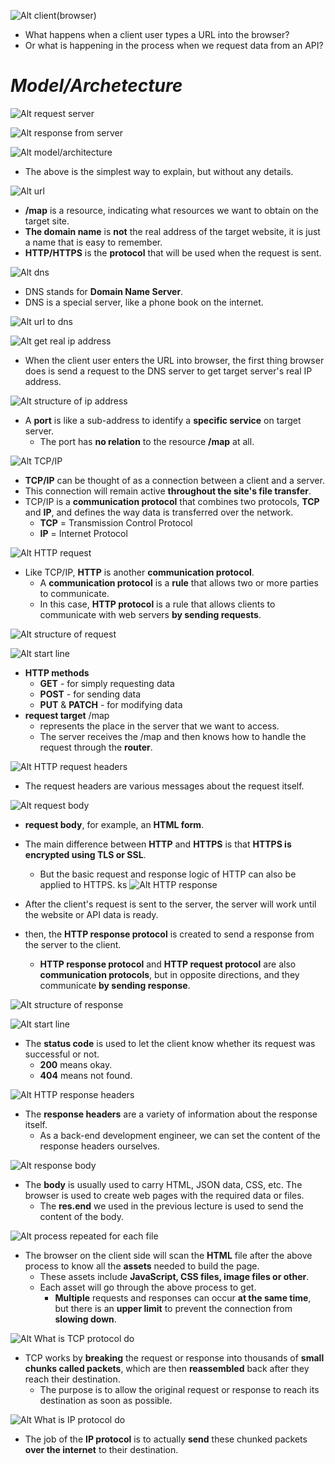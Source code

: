 ![Alt client(browser)](pic/bandicam%202022-10-04%2003-18-33-525.jpg)

- What happens when a client user types a URL into the browser?
- Or what is happening in the process when we request data from an API?

# **_Model/Archetecture_**

![Alt request server](pic/bandicam%202022-10-04%2003-18-38-851.jpg)

![Alt response from server](pic/bandicam%202022-10-04%2003-18-44-521.jpg)

![Alt model/architecture](pic/bandicam%202022-10-04%2003-18-49-631.jpg)

- The above is the simplest way to explain, but without any details.

![Alt url](pic/bandicam%202022-10-04%2003-18-55-688.jpg)

- **/map** is a resource, indicating what resources we want to obtain on the target site.
- **The domain name** is **not** the real address of the target website, it is just a name that is easy to remember.
- **HTTP/HTTPS** is the **protocol** that will be used when the request is sent.

![Alt dns](pic/bandicam%202022-10-04%2003-19-02-923.jpg)

- DNS stands for **Domain Name Server**.
- DNS is a special server, like a phone book on the internet.

![Alt url to dns](pic/bandicam%202022-10-04%2003-19-06-380.jpg)

![Alt get real ip address](pic/bandicam%202022-10-04%2003-19-08-786.jpg)

- When the client user enters the URL into browser, the first thing browser does is send a request to the DNS server to get target server's real IP address.

![Alt structure of ip address](pic/bandicam%202022-10-04%2003-19-14-017.jpg)

- A **port** is like a sub-address to identify a **specific service** on target server.
  - The port has **no relation** to the resource **/map** at all.

![Alt TCP/IP](pic/bandicam%202022-10-04%2003-19-19-865.jpg)

- **TCP/IP** can be thought of as a connection between a client and a server.
- This connection will remain active **throughout the site's file transfer**.
- TCP/IP is a **communication protocol** that combines two protocols, **TCP** and **IP**, and defines the way data is transferred over the network.
  - **TCP** = Transmission Control Protocol
  - **IP** = Internet Protocol

![Alt HTTP request](pic/bandicam%202022-10-04%2003-19-25-706.jpg)

- Like TCP/IP, **HTTP** is another **communication protocol**.
  - A **communication protocol** is a **rule** that allows two or more parties to communicate.
  - In this case, **HTTP protocol** is a rule that allows clients to communicate with web servers **by sending requests**.

![Alt structure of request](pic/bandicam%202022-10-04%2003-19-29-365.jpg)

![Alt start line](pic/bandicam%202022-10-04%2003-19-31-592.jpg)

- **HTTP methods**
  - **GET** - for simply requesting data
  - **POST** - for sending data
  - **PUT** & **PATCH** - for modifying data
- **request target** /map
  - represents the place in the server that we want to access.
  - The server receives the /map and then knows how to handle the request through the **router**.

![Alt HTTP request headers](pic/bandicam%202022-10-04%2003-19-39-336.jpg)

- The request headers are various messages about the request itself.

![Alt request body](pic/bandicam%202022-10-04%2003-19-42-408.jpg)

- **request body**, for example, an **HTML form**.
- The main difference between **HTTP** and **HTTPS** is that **HTTPS is encrypted using TLS or SSL**.

  - But the basic request and response logic of HTTP can also be applied to HTTPS.
    ks
    ![Alt HTTP response](pic/bandicam%202022-10-04%2003-19-49-734.jpg)

- After the client's request is sent to the server, the server will work until the website or API data is ready.
- then, the **HTTP response protocol** is created to send a response from the server to the client.
  - **HTTP response protocol** and **HTTP request protocol** are also **communication protocols**, but in opposite directions, and they communicate **by sending response**.

![Alt structure of response](pic/bandicam%202022-10-04%2003-19-51-975.jpg)

![Alt start line](pic/bandicam%202022-10-04%2003-19-54-372.jpg)

- The **status code** is used to let the client know whether its request was successful or not.
  - **200** means okay.
  - **404** means not found.

![Alt HTTP response headers](pic/bandicam%202022-10-04%2003-19-56-620.jpg)

- The **response headers** are a variety of information about the response itself.
  - As a back-end development engineer, we can set the content of the response headers ourselves.

![Alt response body](pic/bandicam%202022-10-04%2003-19-59-947.jpg)

- The **body** is usually used to carry HTML, JSON data, CSS, etc. The browser is used to create web pages with the required data or files.
  - The **res.end** we used in the previous lecture is used to send the content of the body.

![Alt process repeated for each file](pic/bandicam%202022-10-04%2003-20-12-663.jpg)

- The browser on the client side will scan the **HTML** file after the above process to know all the **assets** needed to build the page.
  - These assets include **JavaScript, CSS files, image files or other**.
  - Each asset will go through the above process to get.
    - **Multiple** requests and responses can occur **at the same time**, but there is an **upper limit** to prevent the connection from **slowing down**.

![Alt What is TCP protocol do](pic/bandicam%202022-10-04%2003-20-25-075.jpg)

- TCP works by **breaking** the request or response into thousands of **small chunks called packets**, which are then **reassembled** back after they reach their destination.
  - The purpose is to allow the original request or response to reach its destination as soon as possible.

![Alt What is IP protocol do](pic/bandicam%202022-10-04%2003-20-35-861.jpg)

- The job of the **IP protocol** is to actually **send** these chunked packets **over the internet** to their destination.
